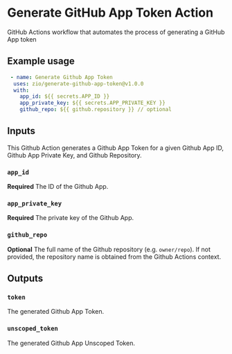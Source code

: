 # Generate GitHub App Token Action

GitHub Actions workflow that automates the process of generating a GitHub App token

## Example usage

```yaml
 - name: Generate Github App Token
  uses: zio/generate-github-app-token@v1.0.0
  with:
    app_id: ${{ secrets.APP_ID }}
    app_private_key: ${{ secrets.APP_PRIVATE_KEY }}
    github_repo: ${{ github.repository }} // optional
```

## Inputs

This Github Action generates a Github App Token for a given Github App ID, Github App Private Key, and Github Repository.

### `app_id`

**Required** The ID of the Github App.

### `app_private_key`

**Required** The private key of the Github App.

### `github_repo`

**Optional** The full name of the Github repository (e.g. `owner/repo`). If not provided, the repository name is obtained from the Github Actions context.

## Outputs

### `token`

The generated Github App Token.

### `unscoped_token`

The generated Github App Unscoped Token.

